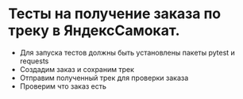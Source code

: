﻿# Тесты на получение заказа по треку в ЯндексСамокат.
- Для запуска тестов должны быть установлены пакеты pytest и requests
- Создадим заказ и сохраним трек
- Отправим полученный трек для проверки заказа
- Проверим что заказ есть 
